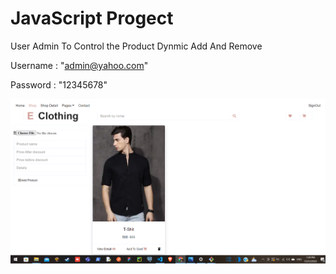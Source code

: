 # JavaScript Progect

User Admin To Control the Product Dynmic Add And Remove

Username : "admin@yahoo.com"

Password : "12345678"

![progect img](.\img\Image0.png)
